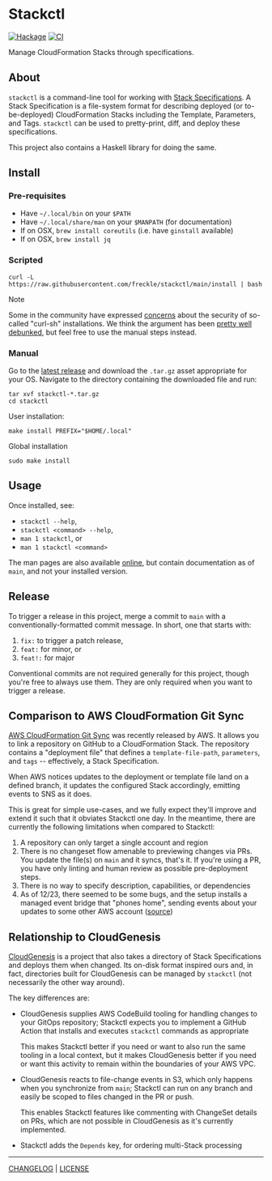 # Stackctl

[![Hackage](https://img.shields.io/hackage/v/stackctl.svg?style=flat)](https://hackage.haskell.org/package/stackctl)
[![CI](https://github.com/freckle/stackctl/actions/workflows/ci.yml/badge.svg)](https://github.com/freckle/stackctl/actions/workflows/ci.yml)

Manage CloudFormation Stacks through specifications.

## About

`stackctl` is a command-line tool for working with [Stack Specifications][spec]. A Stack
Specification is a file-system format for describing deployed (or
to-be-deployed) CloudFormation Stacks including the Template, Parameters, and
Tags. `stackctl` can be used to pretty-print, diff, and deploy these
specifications.

[spec]: https://freckle.github.io/stackctl/#STACK-SPECIFICATIONS

This project also contains a Haskell library for doing the same.

## Install

### Pre-requisites

- Have `~/.local/bin` on your `$PATH`
- Have `~/.local/share/man` on your `$MANPATH` (for documentation)
- If on OSX, `brew install coreutils` (i.e. have `ginstall` available)
- If on OSX, `brew install jq`

### Scripted

```console
curl -L https://raw.githubusercontent.com/freckle/stackctl/main/install | bash
```

> [!NOTE]
> Some in the community have expressed [concerns][curlsh-bad] about the
> security of so-called "curl-sh" installations. We think the argument has been
> [pretty well debunked][curlsh-ok], but feel free to use the manual steps
> instead.

[curlsh-bad]: https://0x46.net/thoughts/2019/04/27/piping-curl-to-shell/
[curlsh-ok]: https://www.arp242.net/curl-to-sh.html

### Manual

Go to the [latest release][latest] and download the `.tar.gz` asset appropriate
for your OS. Navigate to the directory containing the downloaded file and run:

[latest]: https://github.com/freckle/stackctl/releases/latest

```console
tar xvf stackctl-*.tar.gz
cd stackctl
```

User installation:

```console
make install PREFIX="$HOME/.local"
```

Global installation

```console
sudo make install
```

## Usage

Once installed, see:

- `stackctl --help`,
- `stackctl <command> --help`,
- `man 1 stackctl`, or
- `man 1 stackctl <command>`

The man pages are also available [online](https://freckle.github.io/stackctl/),
but contain documentation as of `main`, and not your installed version.

## Release

To trigger a release in this project, merge a commit to `main` with a
conventionally-formatted commit message. In short, one that starts with:

1. `fix:` to trigger a patch release,
1. `feat:` for minor, or
1. `feat!:` for major

Conventional commits are not required generally for this project, though you're
free to always use them. They are only required when you want to trigger a
release.

## Comparison to AWS CloudFormation Git Sync

[AWS CloudFormation Git Sync][aws-git-sync] was recently released by AWS. It
allows you to link a repository on GitHub to a CloudFormation Stack. The
repository contains a "deployment file" that defines a `template-file-path`,
`parameters`, and `tags` -- effectively, a Stack Specification.

When AWS notices updates to the deployment or template file land on a defined
branch, it updates the configured Stack accordingly, emitting events to SNS as
it does.

This is great for simple use-cases, and we fully expect they'll improve and
extend it such that it obviates Stackctl one day. In the meantime, there are
currently the following limitations when compared to Stackctl:

1. A repository can only target a single account and region
1. There is no changeset flow amenable to previewing changes via PRs. You update
   the file(s) on `main` and it syncs, that's it. If you're using a PR, you have
   only linting and human review as possible pre-deployment steps.
1. There is no way to specify description, capabilities, or dependencies
1. As of 12/23, there seemed to be some bugs, and the setup installs a managed
   event bridge that "phones home", sending events about your updates to some
   other AWS account ([source][first-look-blog])

[aws-git-sync]: https://docs.aws.amazon.com/AWSCloudFormation/latest/UserGuide/git-sync.html
[first-look-blog]: https://medium.com/@mattgillard/first-look-git-sync-for-cloudformation-stacks-9e2f39c311ac

## Relationship to CloudGenesis

[CloudGenesis][] is a project that also takes a directory of Stack
Specifications and deploys them when changed. Its on-disk format inspired ours
and, in fact, directories built for CloudGenesis can be managed by `stackctl`
(not necessarily the other way around).

[cloudgenesis]: https://github.com/LifeWay/CloudGenesis

The key differences are:

- CloudGenesis supplies AWS CodeBuild tooling for handling changes to your
  GitOps repository; Stackctl expects you to implement a GitHub Action that
  installs and executes `stackctl` commands as appropriate

  This makes Stackctl better if you need or want to also run the same tooling in
  a local context, but it makes CloudGenesis better if you need or want this
  activity to remain within the boundaries of your AWS VPC.

- CloudGenesis reacts to file-change events in S3, which only happens when you
  synchronize from `main`; Stackctl can run on any branch and easily be scoped
  to files changed in the PR or push.

  This enables Stackctl features like commenting with ChangeSet details on PRs,
  which are not possible in CloudGenesis as it's currently implemented.

- Stackctl adds the `Depends` key, for ordering multi-Stack processing

---

[CHANGELOG](./CHANGELOG.md) | [LICENSE](./LICENSE)
